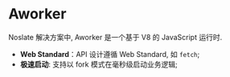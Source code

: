 # Aworker

Noslate 解决方案中, Aworker 是一个基于 V8 的 JavaScript 运行时.

+ **Web Standard**：API 设计遵循 Web Standard, 如 `fetch`;
+ **极速启动**: 支持以 fork 模式在毫秒级启动业务逻辑;
